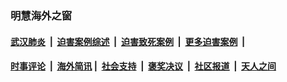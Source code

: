 
### 明慧海外之窗

####  [武汉肺炎](indexes/365.md?t=04021600) &nbsp;|&nbsp;  [迫害案例综述](indexes/328.md?t=04021600) &nbsp;|&nbsp; [迫害致死案例](indexes/277.md?t=04021600)  &nbsp;|&nbsp; [更多迫害案例](indexes/81.md?t=04021600)  &nbsp;|&nbsp; 
####  [时事评论](indexes/19.md?t=04021600) &nbsp;|&nbsp; [海外简讯](indexes/245.md?t=04021600)&nbsp;|&nbsp;  [社会支持](indexes/140.md?t=04021600) &nbsp;|&nbsp; [褒奖决议](indexes/282.md?t=04021600) &nbsp;|&nbsp; [社区报道](indexes/91.md?t=04021600)  &nbsp;|&nbsp; [天人之间](indexes/78.md?t=04021600) 

